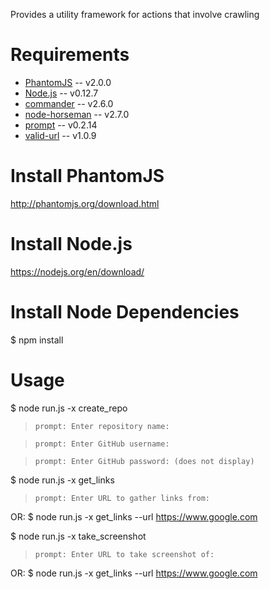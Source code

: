 
Provides a utility framework for actions that involve crawling

Requirements
============
* [PhantomJS](http://phantomjs.org) -- v2.0.0
* [Node.js](http://nodejs.org/) -- v0.12.7
* [commander](https://www.npmjs.com/package/commander) -- v2.6.0
* [node-horseman](https://www.npmjs.com/package/node-horseman) -- v2.7.0
* [prompt](https://www.npmjs.com/package/prompt) -- v0.2.14
* [valid-url](https://www.npmjs.com/package/valid-url) -- v1.0.9

Install PhantomJS
============
http://phantomjs.org/download.html

Install Node.js
============
https://nodejs.org/en/download/

Install Node Dependencies
============
$ npm install

Usage
============

$ node run.js -x create_repo

> `prompt: Enter repository name:`

> `prompt: Enter GitHub username:`

> `prompt: Enter GitHub password: (does not display)`



$ node run.js -x get_links

> `prompt: Enter URL to gather links from:`

OR: $ node run.js -x get_links --url https://www.google.com



$ node run.js -x take_screenshot

> `prompt: Enter URL to take screenshot of:`

OR: $ node run.js -x get_links --url https://www.google.com
